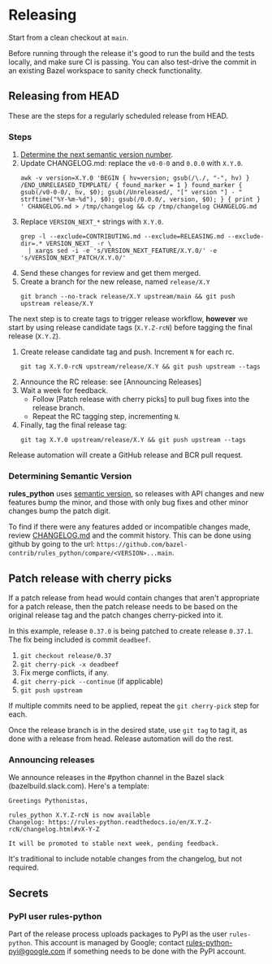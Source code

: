 # Releasing

Start from a clean checkout at `main`.

Before running through the release it's good to run the build and the tests
locally, and make sure CI is passing. You can also test-drive the commit in an
existing Bazel workspace to sanity check functionality.

## Releasing from HEAD

These are the steps for a regularly scheduled release from HEAD.

### Steps

1. [Determine the next semantic version number](#determining-semantic-version).
1. Update CHANGELOG.md: replace the `v0-0-0` and `0.0.0` with `X.Y.0`.
   ```
   awk -v version=X.Y.0 'BEGIN { hv=version; gsub(/\./, "-", hv) } /END_UNRELEASED_TEMPLATE/ { found_marker = 1 } found_marker { gsub(/v0-0-0/, hv, $0); gsub(/Unreleased/, "[" version "] - " strftime("%Y-%m-%d"), $0); gsub(/0.0.0/, version, $0); } { print } ' CHANGELOG.md > /tmp/changelog && cp /tmp/changelog CHANGELOG.md
   ```
1. Replace `VERSION_NEXT_*` strings with `X.Y.0`.
   ```
   grep -l --exclude=CONTRIBUTING.md --exclude=RELEASING.md --exclude-dir=.* VERSION_NEXT_ -r \
     | xargs sed -i -e 's/VERSION_NEXT_FEATURE/X.Y.0/' -e 's/VERSION_NEXT_PATCH/X.Y.0/'
   ```
1. Send these changes for review and get them merged.
1. Create a branch for the new release, named `release/X.Y`
   ```
   git branch --no-track release/X.Y upstream/main && git push upstream release/X.Y
   ```

The next step is to create tags to trigger release workflow, **however**
we start by using release candidate tags (`X.Y.Z-rcN`) before tagging the
final release (`X.Y.Z`).

1. Create release candidate tag and push. Increment `N` for each rc.
   ```
   git tag X.Y.0-rcN upstream/release/X.Y && git push upstream --tags
   ```
2. Announce the RC release: see [Announcing Releases]
3. Wait a week for feedback.
   * Follow [Patch release with cherry picks] to pull bug fixes into the
     release branch.
   * Repeat the RC tagging step, incrementing `N`.
4. Finally, tag the final release tag:
   ```
   git tag X.Y.0 upstream/release/X.Y && git push upstream --tags
   ```

Release automation will create a GitHub release and BCR pull request.

### Determining Semantic Version

**rules_python** uses [semantic version](https://semver.org), so releases with
API changes and new features bump the minor, and those with only bug fixes and
other minor changes bump the patch digit.

To find if there were any features added or incompatible changes made, review
[CHANGELOG.md](CHANGELOG.md) and the commit history. This can be done using
github by going to the url:
`https://github.com/bazel-contrib/rules_python/compare/<VERSION>...main`.

## Patch release with cherry picks

If a patch release from head would contain changes that aren't appropriate for
a patch release, then the patch release needs to be based on the original
release tag and the patch changes cherry-picked into it.

In this example, release `0.37.0` is being patched to create release `0.37.1`.
The fix being included is commit `deadbeef`.

1. `git checkout release/0.37`
1. `git cherry-pick -x deadbeef`
1. Fix merge conflicts, if any.
1. `git cherry-pick --continue` (if applicable)
1. `git push upstream`

If multiple commits need to be applied, repeat the `git cherry-pick` step for
each.

Once the release branch is in the desired state, use `git tag` to tag it, as
done with a release from head. Release automation will do the rest.

### Announcing releases

We announce releases in the #python channel in the Bazel slack
(bazelbuild.slack.com). Here's a template:

```
Greetings Pythonistas,

rules_python X.Y.Z-rcN is now available
Changelog: https://rules-python.readthedocs.io/en/X.Y.Z-rcN/changelog.html#vX-Y-Z

It will be promoted to stable next week, pending feedback.
```

It's traditional to include notable changes from the changelog, but not
required.

## Secrets

### PyPI user rules-python

Part of the release process uploads packages to PyPI as the user `rules-python`.
This account is managed by Google; contact rules-python-pyi@google.com if
something needs to be done with the PyPI account.
